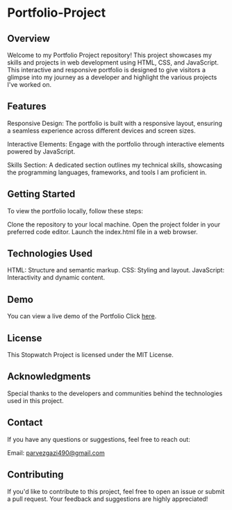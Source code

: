 ﻿# Portfolio-Project

## Overview

Welcome to my Portfolio Project repository! This project showcases my skills and projects in web development using HTML, CSS, and JavaScript. This interactive and responsive portfolio is designed to give visitors a glimpse into my journey as a developer and highlight the various projects I've worked on.

## Features

Responsive Design: The portfolio is built with a responsive layout, ensuring a seamless experience across different devices and screen sizes.

Interactive Elements: Engage with the portfolio through interactive elements powered by JavaScript. 

Skills Section: A dedicated section outlines my technical skills, showcasing the programming languages, frameworks, and tools I am proficient in.

## Getting Started

To view the portfolio locally, follow these steps:

Clone the repository to your local machine.
Open the project folder in your preferred code editor.
Launch the index.html file in a web browser.

## Technologies Used

HTML: Structure and semantic markup.
CSS: Styling and layout.
JavaScript: Interactivity and dynamic content.

## Demo
You can view a live demo of the Portfolio Click [here](https://parvezgazi.github.io/Portfolio-project/).


## License

This Stopwatch Project is licensed under the MIT License.

## Acknowledgments

Special thanks to the developers and communities behind the technologies used in this project.

## Contact

If you have any questions or suggestions, feel free to reach out:

Email: parvezgazi490@gmail.com

## Contributing

If you'd like to contribute to this project, feel free to open an issue or submit a pull request. Your feedback and suggestions are highly appreciated!
